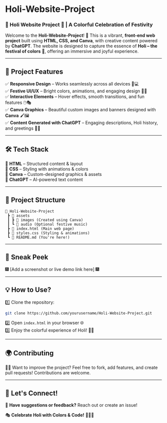 # Holi-Website-Project
### **🌸 Holi Website Project 🎨 | A Colorful Celebration of Festivity**  

Welcome to the **Holi-Website-Project**! 🎉 This is a vibrant, **front-end web project** built using **HTML, CSS, and Canva**, with creative content powered by **ChatGPT**. The website is designed to capture the essence of **Holi – the festival of colors** 🌈, offering an immersive and joyful experience.  

---  

## **🚀 Project Features**  
✅ **Responsive Design** – Works seamlessly across all devices 📱💻  
✅ **Festive UI/UX** – Bright colors, animations, and engaging design 🎨✨  
✅ **Interactive Elements** – Hover effects, smooth transitions, and fun features 🖱️🎭  
✅ **Canva Graphics** – Beautiful custom images and banners designed with **Canva** 🖌️🖼️  
✅ **Content Generated with ChatGPT** – Engaging descriptions, Holi history, and greetings 📝🤖  

---  

## **🛠️ Tech Stack**  
🔹 **HTML** – Structured content & layout  
🔹 **CSS** – Styling with animations & colors  
🔹 **Canva** – Custom-designed graphics & assets  
🔹 **ChatGPT** – AI-powered text content  

---  

## **📂 Project Structure**  
```
📁 Holi-Website-Project  
 ┣ 📁 assets  
 ┃ ┣ 🎨 images (Created using Canva)  
 ┃ ┗ 🎵 audio (Optional festive music)  
 ┣ 📄 index.html (Main web page)  
 ┣ 🎨 styles.css (Styling & animations)  
 ┗ 📜 README.md (You're here!)  
```  

---  

## **📸 Sneak Peek**  
🎆 [Add a screenshot or live demo link here] 🎆  

---  

## **💡 How to Use?**  
1️⃣ Clone the repository:  
   ```bash
   git clone https://github.com/yourusername/Holi-Website-Project.git
   ```  
2️⃣ Open `index.html` in your browser 🌐  
3️⃣ Enjoy the colorful experience of Holi! 🌸🎊  

---  

## **🌍 Contributing**  
👩‍💻 Want to improve the project? Feel free to fork, add features, and create pull requests! Contributions are welcome.  

---  

## **📢 Let's Connect!**  
📩 **Have suggestions or feedback?** Reach out or create an issue!  

🎭 **Celebrate Holi with Colors & Code!** 🎨🌈🎉
